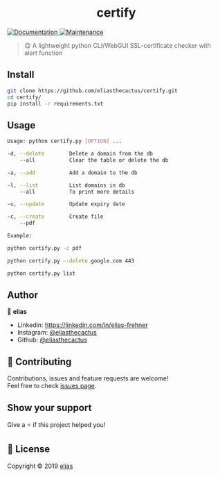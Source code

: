 
<h1 align="center">certify</h1>
<p>
  <a href="https://github.com/Kvaibhav01/Forkify-JS#readme" target="_blank">
    <img alt="Documentation" src="https://img.shields.io/badge/documentation-yes-brightgreen.svg" />
  </a>
  <a href="https://github.com/eliasthecactus/certify/graphs/commit-activity" target="_blank">
    <img alt="Maintenance" src="https://img.shields.io/badge/Maintained%3F-yes-green.svg" />
  </a>
<!--  <a href="https://github.com/Kvaibhav01/Forkify-JS/blob/master/LICENSE" target="_blank">
    <img alt="License: ISC" src="https://img.shields.io/github/license/Kvaibhav01/forkify" />
  </a>-->
</p>

> 😋 A lightweight python CLI/WebGUI SSL-certificate checker with alert function

## Install

```sh
git clone https://github.com/eliasthecactus/certify.git
cd certify/
pip install -r requirements.txt
```

## Usage

```sh
Usage: python certify.py [OPTION] ...

-d, --delete        Delete a domain from the db
    --all           Clear the table or delete the db

-a, --add           Add a domain to the db

-l, --list          List domains in db
    --all           To print more details

-u, --update        Update expiry date

-c, --create        Create file
    --pdf

Example:

python certify.py -c pdf

python certify.py --delete google.com 443

python certify.py list
```

## Author

👤 **elias**

* Linkedin: https://linkedin.com/in/elias-frehner
* Instagram: [@eliasthecactus](https://instagram.com/eliasthecactus)
* Github: [@eliasthecactus](https://github.com/eliasthecactus)

## 🤝 Contributing

Contributions, issues and feature requests are welcome!<br />Feel free to check [issues page](https://github.com/eliasthecactus/certify/issues).

## Show your support

Give a ⭐️ if this project helped you!

## 📝 License

Copyright © 2019 [elias](https://github.com/eliasthecactus)
